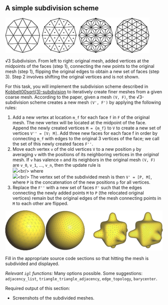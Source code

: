 ## A simple subdivision scheme

![](img/sqrt.png?raw=true)

√3 Subdivision. From left to right: original mesh, added
vertices at the midpoints of the faces (step 1), connecting the new points
to the original mesh (step 1), flipping the original edges to obtain a new
set of faces (step 3). Step 2 involves shifting the original vertices and is
not shown.

For this task, you will implement the subdivision scheme described in
[Kobbelt00sqrt(3)-subdivision](https://www.graphics.rwth-aachen.de/media/papers/sqrt31.pdf) to
iteratively create finer meshes from a given coarse mesh.
According to the paper, given a mesh `(V, F)`, the √3-subdivision scheme creates a new mesh `(V', F')`
by applying the following rules:

 1. Add a new vertex at location `m_f` for each face `f` in `F` of the original mesh.
    The new vertex will be located at the midpoint of the face.
    Append the newly created vertices `M = {m_f}` to `V` to create a new set of vertices `V'' = [V; M]`.
    Add three new faces for each face f in order by connecting `m_f` with edges to the original 3
    vertices of the face; we call the set of this newly created faces `F''`.
    <!-- Replace the old set of faces `F` with `F''`. -->
 2. Move each vertex `v` of the old vertices `V` to a new position `p` by averaging `v` with the positions of its neighboring vertices in the *original* mesh.
    If `v` has valence `n` and its neighbors in the original mesh `(V, F)` are `v_0`, `v_1`, ...,  `v_n`, then the update rule is<br/>
    ![](https://latex.codecogs.com/png.latex?\fg_gray%20p=(1-a_n)v&plus;\frac{a_n}{n}\sum\limits_{i=0}^{n-1}v_i)<br/>
    <!-- p = (1-a_n) v + \frac{a_n}{n}\sum\limits_{i=0}^{n-1} v_i -->where<br/>
    ![](https://latex.codecogs.com/png.latex?\fg_gray%20a_n=\frac{4-2\cos\left(\frac{2\pi}{n}\right)}{9}.)<br/>
    <!-- a_n=\frac{4-2\cos\left(\frac{2\pi}{n}\right)}{9} -->
    The vertex set of the subdivided mesh is then `V' = [P, M]`, where `P` is the concatenation of the new positions `p` for all vertices.
  3. Replace the `F''` with a new set of faces `F'` such that the edges connecting the newly added points `M` to `P`
    (the relocated original vertices) remain but the original edges of the mesh connecting points in `M` to each other are flipped.



![](img/subdivision.png?raw=true)

Fill in the appropriate source code sections so that hitting the mesh is subdivided and displayed.

*Relevant `igl` functions:* Many options possible.
Some suggestions: `adjacency_list`, `triangle_triangle_adjacency`, `edge_topology`, `barycenter`.


Required output of this section:

* Screenshots of the subdivided meshes.

